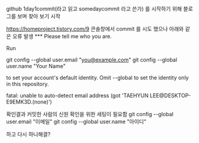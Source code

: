 github 1day1commit(라고 읽고 somedaycommit 라고 쓴가) 를 시작하기 위해 블로그를 보며 찾아 보기 시작

https://homeproject.tistory.com/9
콘솔창에서 commit 를 시도 했으나 아래와 같은 오류 발생
*** Please tell me who you are.

Run

  git config --global user.email "you@example.com"
  git config --global user.name "Your Name"

to set your account's default identity.
Omit --global to set the identity only in this repository.

fatal: unable to auto-detect email address (got 'TAEHYUN LEE@DESKTOP-E9EMK3D.(none)')

확인결과 커밋한 사람의 신원 확인을 위한 세팅이 필요함
git config --global user.email "이메일"
git config --global user.name "아이디"

하고 다시 하니해결?
